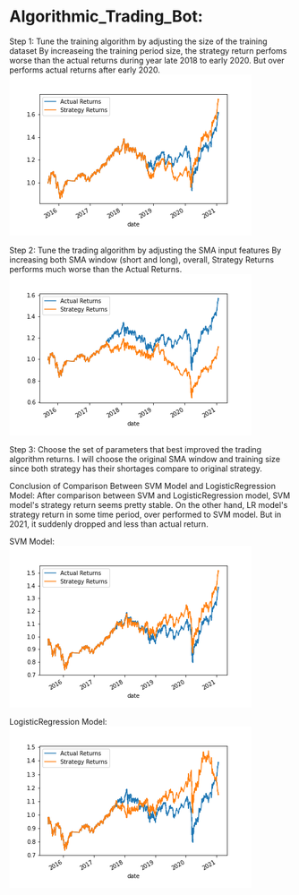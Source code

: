 # Algorithmic_Trading_Bot:

Step 1: Tune the training algorithm by adjusting the size of the training dataset
    By increaseing the training period size, the strategy return perfoms worse than the actual returns during year late 2018 to early 2020. But over performs actual returns after early 2020.
![alt text](https://github.com/davidzou0325/Algorithmic_Trading_Bot/blob/main/Training-window%20Adjust%20plot.png)
    
Step 2: Tune the trading algorithm by adjusting the SMA input features
    By increasing both SMA window (short and long), overall, Strategy Returns performs much worse than the Actual Returns. 
![alt text](https://github.com/davidzou0325/Algorithmic_Trading_Bot/blob/main/SMA-window%20Adjust%20plot.png)

Step 3: Choose the set of parameters that best improved the trading algorithm returns.
    I will choose the original SMA window and training size since both strategy has their shortages compare to original strategy.
    
    
Conclusion of Comparison Between SVM Model and LogisticRegression Model:
    After comparison between SVM and LogisticRegression model, SVM model's strategy return seems pretty stable. On the other hand, LR model's strategy return in some time period, over performed to SVM model. But in 2021, it suddenly dropped and less than actual return. 
    
SVM Model:
![alt text](https://github.com/davidzou0325/Algorithmic_Trading_Bot/blob/main/Original%20Plot.png)

LogisticRegression Model:
![alt text](https://github.com/davidzou0325/Algorithmic_Trading_Bot/blob/main/LogisticRegression%20Model%20Plot.png)
